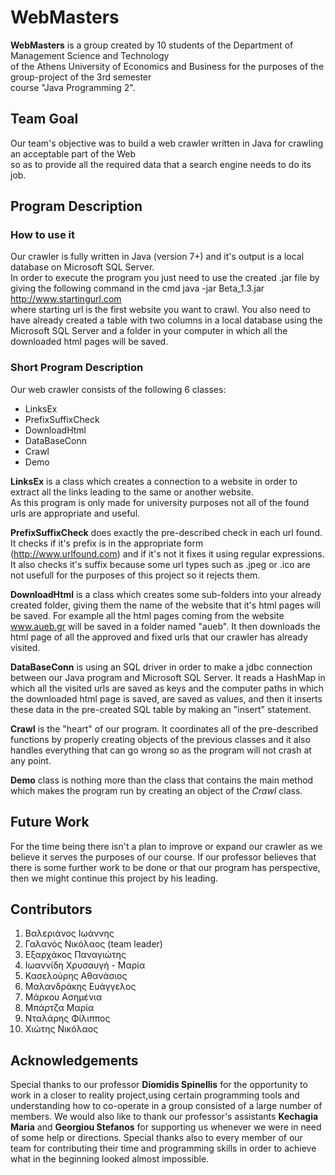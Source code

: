 # WebMasters

**WebMasters** is a group created by 10 students of the Department of Management Science and Technology  
of the Athens University of Economics and Business for the purposes of the group-project of the 3rd semester  
course "Java Programming 2".

## Team Goal

Our team's objective was to build a web crawler written in Java for crawling an acceptable part of the Web  
so as to provide all the required data that a search engine needs to do its job.

## Program Description

### How to use it

Our crawler is fully written in Java (version 7+) and it's output is a local database on Microsoft SQL Server.  
In order to execute the program you just need to use the created .jar file by giving the following command in the cmd
java -jar Beta_1.3.jar http://www.startingurl.com  
where starting url is the first website you want to crawl. You also need to have already created a table with two columns in a local database using the Microsoft SQL Server and a folder in your computer in which all the downloaded html pages will be saved.

### Short Program Description

Our web crawler consists of the following 6 classes:
* LinksEx
* PrefixSuffixCheck
* DownloadHtml
* DataBaseConn
* Crawl
* Demo

**LinksEx** is a class which creates a connection to a website in order to extract all the links leading to the same or another website.  
As this program is only made for university purposes not all of the found urls are appropriate and useful.

**PrefixSuffixCheck** does exactly the pre-described check in each url found. It checks if it's prefix is in the appropriate form  
(http://www.urlfound.com) and if it's not it fixes it using regular expressions. It also checks it's suffix because some url types such as .jpeg or .ico are not usefull for the purposes of this project so it rejects them.

**DownloadHtml** is a class which creates some sub-folders into your already created folder, giving them the name of the website that it's html pages will be saved. For example all the html pages coming from the website www.aueb.gr will be saved in a folder named "aueb". It then downloads the html page of all the approved and fixed urls that our crawler has already visited.

**DataBaseConn** is using an SQL driver in order to make a jdbc connection between our Java program and Microsoft SQL Server. It reads a HashMap in which all the visited urls are saved as keys and the computer paths in which the downloaded html page is saved, are saved as values, and then it inserts these data in the pre-created SQL table by making an "insert" statement.

**Crawl** is the "heart" of our program. It coordinates all of the pre-described functions by properly creating objects of the previous classes and it also handles everything that can go wrong so as the program will not crash at any point. 

**Demo** class is nothing more than the class that contains the main method which makes the program run by creating an object of the _Crawl_ class.

## Future Work

For the time being there isn't a plan to improve or expand our crawler as we believe it serves the purposes of our course. If our professor believes that there is some further work to be done or that our program has perspective, then we might continue this project by his leading.

## Contributors

1. Βαλεριάνος Ιωάννης
2. Γαλανός Νικόλαος (team leader)
3. Εξαρχάκος Παναγιώτης
4. Ιωαννίδη Χρυσαυγή - Μαρία
5. Κασελούρης Αθανάσιος
6. Μαλανδράκης Ευάγγελος
7. Μάρκου Ασημένια
8. Μπάρτζα Μαρία
9. Νταλάρης Φίλιππος
10. Χιώτης Νικόλαος

## Acknowledgements

Special thanks to our professor **Diomidis Spinellis** for the opportunity to work in a closer to reality project,using certain programming tools and understanding how to co-operate in a group consisted of a large number of members. We would also like to thank our professor's assistants **Kechagia Maria** and **Georgiou Stefanos** for supporting us whenever we were in need of some help or directions.
Special thanks also to every member of our team for contributing their time and programming skills in order to achieve what in the beginning looked almost impossible.

